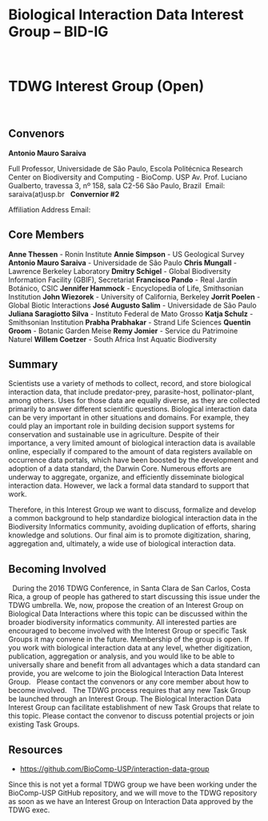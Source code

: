 # Biological Interaction Data Interest Group – BID-IG
 
# TDWG Interest Group (Open)
 
## Convenors

**Antonio Mauro Saraiva**

Full Professor, Universidade de São Paulo, Escola Politécnica 
Research Center on Biodiversity and Computing - BioComp. USP
Av. Prof. Luciano Gualberto, travessa 3, nº 158, sala C2-56
São Paulo, Brazil
 Email: saraiva(at)usp.br
 
**Convernior #2**

Affiliation
Address
Email:

## Core Members

**Anne Thessen** - Ronin Institute
**Annie Simpson** - US Geological Survey
**Antonio Mauro Saraiva** - Universidade de São Paulo
**Chris Mungall** - Lawrence Berkeley Laboratory
**Dmitry Schigel** - Global Biodiversity Information Facility (GBIF), Secretariat
**Francisco Pando** - Real Jardín Botánico,  CSIC
**Jennifer Hammock** - Encyclopedia of Life, Smithsonian Institution
**John Wiezorek** - University of California, Berkeley
**Jorrit Poelen** - Global Biotic Interactions
**José Augusto Salim** - Universidade de São Paulo
**Juliana Saragiotto Silva** - Instituto Federal de Mato Grosso
**Katja Schulz** - Smithsonian Institution
**Prabha Prabhakar** - Strand Life Sciences
**Quentin Groom** - Botanic Garden Meise
**Remy Jomier** -   Service du Patrimoine Naturel
**Willem Coetzer** - South Africa  Inst Aquatic Biodiversity

## Summary

Scientists use a variety of methods to collect, record, and store biological interaction data, that include predator-prey, parasite-host, pollinator-plant, among others. Uses for those data are equally diverse, as they are collected primarily to answer different scientific questions. Biological interaction data can be very important in other situations and domains. For example, they could play an important role in building decision support systems for conservation and sustainable use in agriculture. 
Despite of their importance, a very limited amount of biological interaction data is available online, especially if compared to the amount of data registers available on occurrence data portals, which have been boosted by the development and adoption of a data standard, the Darwin Core. Numerous efforts are underway to aggregate, organize, and efficiently disseminate biological interaction data. However, we lack a formal data standard to support that work.

Therefore,  in this Interest Group we want to discuss, formalize and develop a common background to help standardize biological interaction data in the Biodiversity Informatics community, avoiding duplication of efforts, sharing knowledge and solutions. Our final aim is to promote digitization, sharing, aggregation and, ultimately, a wide use of biological interaction data.

## Becoming Involved
 
During the 2016 TDWG Conference, in Santa Clara de San Carlos, Costa Rica, a group of people has gathered to start discussing this issue under the TDWG umbrella. We, now, propose the creation of an Interest Group on Biological Data Interactions where this topic can be discussed within the broader biodiversity informatics community. 
All interested parties are encouraged to become involved with the Interest Group or specific Task Groups it may convene in the future. Membership of the group is open. If you work with biological interaction data at any level, whether digitization, publication, aggregation or analysis, and you would like to be able to universally share and benefit from all advantages which a data standard can provide, you are welcome to join the Biological Interaction Data Interest Group. 
 
Please contact the convenors or any core member about how to become involved. 
 
The TDWG process requires that any new Task Group be launched through an Interest Group. The Biological Interaction Data Interest Group can facilitate establishment of new Task Groups that relate to this topic. Please contact the convenor to discuss potential projects or join existing Task Groups. 
 
 
## Resources
- https://github.com/BioComp-USP/interaction-data-group

Since this is not yet a formal TDWG group we have been working under the BioComp-USP GitHub repository, and we will move to the TDWG repository as soon as we have an Interest Group on Interaction Data approved by the TDWG exec.
